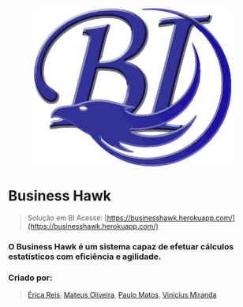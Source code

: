 <p align="center">
    <img src="app/public/imagens/logo.png" width="400">
</p>

# Business Hawk

> Solução em BI
Acesse: [https://businesshawk.herokuapp.com/](https://businesshawk.herokuapp.com/)


### O Business Hawk é um sistema capaz de efetuar cálculos estatísticos com eficiência e agilidade.

### Criado por:

> [Érica Reis](https://github.com/EricaReis), [Mateus Oliveira](https://github.com/mateus9785), [Paulo Matos](https://github.com/paulo-matos), [Vinicius Miranda](https://github.com/vinicius-m-cintra)
